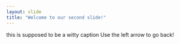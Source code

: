 ```yaml
---
layout: slide
title: "Welcome to our second slide!"
---
```

this is supposed to be a witty caption
Use the left arrow to go back!
